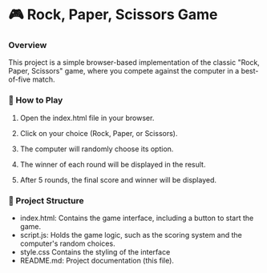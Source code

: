 # 🎮 Rock, Paper, Scissors Game
### Overview

This project is a simple browser-based implementation of the classic "Rock, Paper, Scissors" game, where you compete against the computer in a best-of-five match.

### 🚀 How to Play

1. Open the index.html file in your browser.

2. Click on your choice (Rock, Paper, or Scissors).

4. The computer will randomly choose its option.

5. The winner of each round will be displayed in the result.

6. After 5 rounds, the final score and winner will be displayed.

### 📂 Project Structure
- index.html:
Contains the game interface, including a button to start the game.
- script.js:
Holds the game logic, such as the scoring system and the computer's random choices.
- style.css
Contains the styling of the interface 
- README.md:
Project documentation (this file).

